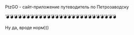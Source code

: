 PtzGO - сайт-приложение путеводитель по Петрозаводску

💣💣💣💣💣💣💣💣💣💣💣💣💣💣💣💣💣💣💣💣💣💣💣💣💣💣💣

Ну да, вроде норм)))

